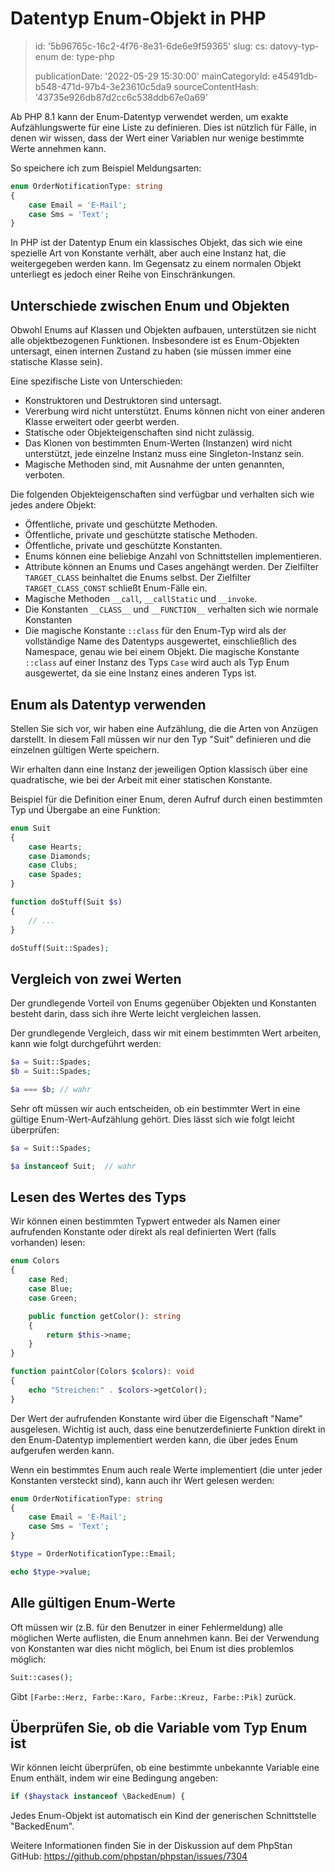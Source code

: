 Datentyp Enum-Objekt in PHP
===========================

> id: '5b96765c-16c2-4f76-8e31-6de6e9f59365'
> slug:
> 	cs: datovy-typ-enum
> 	de: type-php
>
> publicationDate: '2022-05-29 15:30:00'
> mainCategoryId: e45491db-b548-471d-97b4-3e23610c5da9
> sourceContentHash: '43735e926db87d2cc6c538ddb67e0a69'

Ab PHP 8.1 kann der Enum-Datentyp verwendet werden, um exakte Aufzählungswerte für eine Liste zu definieren. Dies ist nützlich für Fälle, in denen wir wissen, dass der Wert einer Variablen nur wenige bestimmte Werte annehmen kann.

So speichere ich zum Beispiel Meldungsarten:

```php
enum OrderNotificationType: string
{
    case Email = 'E-Mail';
    case Sms = 'Text';
}
```

In PHP ist der Datentyp Enum ein klassisches Objekt, das sich wie eine spezielle Art von Konstante verhält, aber auch eine Instanz hat, die weitergegeben werden kann. Im Gegensatz zu einem normalen Objekt unterliegt es jedoch einer Reihe von Einschränkungen.

Unterschiede zwischen Enum und Objekten
-----------------------

Obwohl Enums auf Klassen und Objekten aufbauen, unterstützen sie nicht alle objektbezogenen Funktionen. Insbesondere ist es Enum-Objekten untersagt, einen internen Zustand zu haben (sie müssen immer eine statische Klasse sein).

Eine spezifische Liste von Unterschieden:

- Konstruktoren und Destruktoren sind untersagt.
- Vererbung wird nicht unterstützt. Enums können nicht von einer anderen Klasse erweitert oder geerbt werden.
- Statische oder Objekteigenschaften sind nicht zulässig.
- Das Klonen von bestimmten Enum-Werten (Instanzen) wird nicht unterstützt, jede einzelne Instanz muss eine Singleton-Instanz sein.
- Magische Methoden sind, mit Ausnahme der unten genannten, verboten.

Die folgenden Objekteigenschaften sind verfügbar und verhalten sich wie jedes andere Objekt:

- Öffentliche, private und geschützte Methoden.
- Öffentliche, private und geschützte statische Methoden.
- Öffentliche, private und geschützte Konstanten.
- Enums können eine beliebige Anzahl von Schnittstellen implementieren.
- Attribute können an Enums und Cases angehängt werden. Der Zielfilter `TARGET_CLASS` beinhaltet die Enums selbst. Der Zielfilter `TARGET_CLASS_CONST` schließt Enum-Fälle ein.
- Magische Methoden `__call`, `__callStatic` und `__invoke`.
- Die Konstanten `__CLASS__` und `__FUNCTION__` verhalten sich wie normale Konstanten
- Die magische Konstante `::class` für den Enum-Typ wird als der vollständige Name des Datentyps ausgewertet, einschließlich des Namespace, genau wie bei einem Objekt. Die magische Konstante `::class` auf einer Instanz des Typs `Case` wird auch als Typ Enum ausgewertet, da sie eine Instanz eines anderen Typs ist.

Enum als Datentyp verwenden
-----------------------------

Stellen Sie sich vor, wir haben eine Aufzählung, die die Arten von Anzügen darstellt. In diesem Fall müssen wir nur den Typ "Suit" definieren und die einzelnen gültigen Werte speichern.

Wir erhalten dann eine Instanz der jeweiligen Option klassisch über eine quadratische, wie bei der Arbeit mit einer statischen Konstante.

Beispiel für die Definition einer Enum, deren Aufruf durch einen bestimmten Typ und Übergabe an eine Funktion:

```php
enum Suit
{
	case Hearts;
	case Diamonds;
	case Clubs;
	case Spades;
}

function doStuff(Suit $s)
{
	// ...
}

doStuff(Suit::Spades);
```

Vergleich von zwei Werten
---------------------

Der grundlegende Vorteil von Enums gegenüber Objekten und Konstanten besteht darin, dass sich ihre Werte leicht vergleichen lassen.

Der grundlegende Vergleich, dass wir mit einem bestimmten Wert arbeiten, kann wie folgt durchgeführt werden:

```php
$a = Suit::Spades;
$b = Suit::Spades;

$a === $b; // wahr
```

Sehr oft müssen wir auch entscheiden, ob ein bestimmter Wert in eine gültige Enum-Wert-Aufzählung gehört. Dies lässt sich wie folgt leicht überprüfen:

```php
$a = Suit::Spades;

$a instanceof Suit;  // wahr
```

Lesen des Wertes des Typs
---------------------

Wir können einen bestimmten Typwert entweder als Namen einer aufrufenden Konstante oder direkt als real definierten Wert (falls vorhanden) lesen:

```php
enum Colors
{
	case Red;
	case Blue;
	case Green;

	public function getColor(): string
	{
	    return $this->name;
	}
}

function paintColor(Colors $colors): void
{
	echo "Streichen:" . $colors->getColor();
}
```

Der Wert der aufrufenden Konstante wird über die Eigenschaft "Name" ausgelesen. Wichtig ist auch, dass eine benutzerdefinierte Funktion direkt in den Enum-Datentyp implementiert werden kann, die über jedes Enum aufgerufen werden kann.

Wenn ein bestimmtes Enum auch reale Werte implementiert (die unter jeder Konstanten versteckt sind), kann auch ihr Wert gelesen werden:

```php
enum OrderNotificationType: string
{
    case Email = 'E-Mail';
    case Sms = 'Text';
}

$type = OrderNotificationType::Email;

echo $type->value;
```

Alle gültigen Enum-Werte
-----------------------------

Oft müssen wir (z.B. für den Benutzer in einer Fehlermeldung) alle möglichen Werte auflisten, die Enum annehmen kann. Bei der Verwendung von Konstanten war dies nicht möglich, bei Enum ist dies problemlos möglich:

```php
Suit::cases();
```

Gibt `[Farbe::Herz, Farbe::Karo, Farbe::Kreuz, Farbe::Pik]` zurück.

Überprüfen Sie, ob die Variable vom Typ Enum ist
---------------------------------

Wir können leicht überprüfen, ob eine bestimmte unbekannte Variable eine Enum enthält, indem wir eine Bedingung angeben:

```php
if ($haystack instanceof \BackedEnum) {
```

Jedes Enum-Objekt ist automatisch ein Kind der generischen Schnittstelle "BackedEnum".

Weitere Informationen finden Sie in der Diskussion auf dem PhpStan GitHub: https://github.com/phpstan/phpstan/issues/7304
